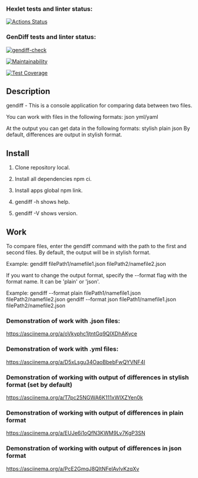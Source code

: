 ### Hexlet tests and linter status:
[![Actions Status](https://github.com/SerhioBonderas/frontend-project-46/actions/workflows/hexlet-check.yml/badge.svg)](https://github.com/SerhioBonderas/frontend-project-46/actions)

### GenDiff tests and linter status:
[![gendiff-check](https://github.com/SerhioBonderas/frontend-project-46/actions/workflows/gendiff-check.yml/badge.svg)](https://github.com/SerhioBonderas/frontend-project-46/actions/workflows/gendiff-check.yml)

[![Maintainability](https://api.codeclimate.com/v1/badges/bde003dfc63f5ea9d37a/maintainability)](https://codeclimate.com/github/SerhioBonderas/frontend-project-46/maintainability)

[![Test Coverage](https://api.codeclimate.com/v1/badges/bde003dfc63f5ea9d37a/test_coverage)](https://codeclimate.com/github/SerhioBonderas/frontend-project-46/test_coverage)

## Description
gendiff - This is a console application for comparing data between two files.

You can work with files in the following formats:
    json
    yml/yaml

At the output you can get data in the following formats:
    stylish
    plain
    json
By default, differences are output in stylish format.

## Install

1. Clone repository local.

2. Install all dependencies npm ci.

3. Install apps global npm link.

4. gendiff -h shows help.

5. gendiff -V shows version.

## Work

To compare files, enter the gendiff command with the path to the first and second files. 
By default, the output will be in stylish format.

Example: 
    gendiff filePath1/namefile1.json filePath2/namefile2.json 

If you want to change the output format, specify the --format flag with the format name. It can be 'plain' or 'json'.

Example: 
    gendiff --format plain filePath1/namefile1.json filePath2/namefile2.json 
    gendiff --format json filePath1/namefile1.json filePath2/namefile2.json 

### Demonstration of work with .json files:
https://asciinema.org/a/oVkyphc1jtntGq9QIXDhAKyce

### Demonstration of work with .yml files:
 https://asciinema.org/a/D5xLsgu34OaoBbebFwQYVNF4I

### Demonstration of working with output of differences in stylish format (set by default)
https://asciinema.org/a/T7pc25NGWA6K111xWlXZYen0k

### Demonstration of working with output of differences in plain format
https://asciinema.org/a/EUJe6i1oQfN3KWM9Lv7KgP3SN

### Demonstration of working with output of differences in json format
https://asciinema.org/a/PcE2GmqJ8QltNFelAvIvKzqXv